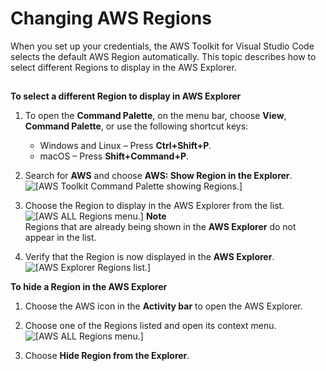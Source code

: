 # Changing AWS Regions<a name="setup-region"></a>

When you set up your credentials, the AWS Toolkit for Visual Studio Code selects the default AWS Region automatically\. This topic describes how to select different Regions to display in the AWS Explorer\.

## <a name="select-new-region"></a>

**To select a different Region to display in AWS Explorer**

1. To open the **Command Palette**, on the menu bar, choose **View**, **Command Palette**, or use the following shortcut keys: 
   + Windows and Linux – Press **Ctrl\+Shift\+P**\.
   + macOS – Press **Shift\+Command\+P**\.

1. Search for **AWS** and choose **AWS: Show Region in the Explorer**\.  
![\[AWS Toolkit Command Palette showing Regions.\]](http://docs.aws.amazon.com/toolkit-for-vscode/latest/userguide/images/aws-toolkit-show-regions.png)

1. Choose the Region to display in the AWS Explorer from the list\.  
![\[AWS ALL Regions menu.\]](http://docs.aws.amazon.com/toolkit-for-vscode/latest/userguide/images/aws-toolkit-select-region.png)
**Note**  
Regions that are already being shown in the **AWS Explorer** do not appear in the list\.

1. Verify that the Region is now displayed in the **AWS Explorer**\.  
![\[AWS Explorer Regions list.\]](http://docs.aws.amazon.com/toolkit-for-vscode/latest/userguide/images/aws-toolkit-region-added.png)

**To hide a Region in the AWS Explorer**

1. Choose the AWS icon in the **Activity bar** to open the AWS Explorer\.

1. Choose one of the Regions listed and open its context menu\.  
![\[AWS ALL Regions menu.\]](http://docs.aws.amazon.com/toolkit-for-vscode/latest/userguide/images/aws-toolkit-region-context-menu.png)

1. Choose **Hide Region from the Explorer**\.